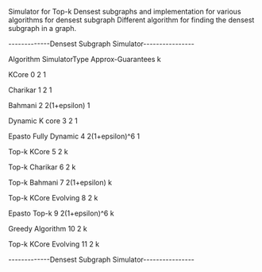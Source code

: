 Simulator for Top-k Densest subgraphs and implementation for various algorithms for densest subgraph
Different algorithm for finding the densest subgraph in a graph.

-------------Densest Subgraph Simulator----------------

Algorithm	SimulatorType	Approx-Guarantees	k

KCore	0	2	1 

Charikar	1	2	1

Bahmani	2	2(1+epsilon)	1

Dynamic K core	3	2	1

Epasto Fully Dynamic	4	2(1+epsilon)^6	1

Top-k KCore	5	2	k

Top-k Charikar	6	2	k

Top-k Bahmani	7	2(1+epsilon)	k

Top-k KCore Evolving	8	2	k

Epasto Top-k	9	2(1+epsilon)^6	k

Greedy Algorithm	10	2	k

Top-k KCore Evolving	11	2	k

-------------Densest Subgraph Simulator----------------
